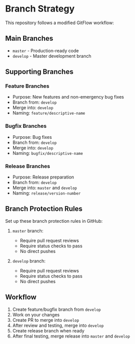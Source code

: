 # Branch Strategy

This repository follows a modified GitFlow workflow:

## Main Branches

- `master` - Production-ready code
- `develop` - Master development branch

## Supporting Branches

### Feature Branches
- Purpose: New features and non-emergency bug fixes
- Branch from: `develop`
- Merge into: `develop`
- Naming: `feature/descriptive-name`

### Bugfix Branches
- Purpose: Bug fixes
- Branch from: `develop`
- Merge into: `develop`
- Naming: `bugfix/descriptive-name`

### Release Branches
- Purpose: Release preparation
- Branch from: `develop`
- Merge into: `master` and `develop`
- Naming: `release/version-number`

## Branch Protection Rules

Set up these branch protection rules in GitHub:

1. `master` branch:
   - Require pull request reviews
   - Require status checks to pass
   - No direct pushes

2. `develop` branch:
   - Require pull request reviews
   - Require status checks to pass
   - No direct pushes

## Workflow

1. Create feature/bugfix branch from `develop`
2. Work on your changes
3. Create PR to merge into `develop`
4. After review and testing, merge into `develop`
5. Create release branch when ready
6. After final testing, merge release into `master` and `develop` 